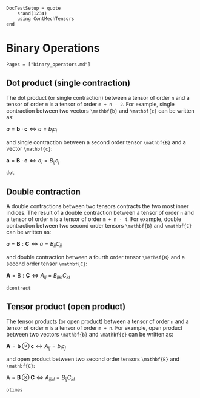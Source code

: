 ```@meta
DocTestSetup = quote
    srand(1234)
    using ContMechTensors
end
```

# Binary Operations

```@index
Pages = ["binary_operators.md"]
```

## Dot product (single contraction)

The dot product (or single contraction) between a tensor of order `n` and a tensor of order `m` is a tensor of order `m + n - 2`. For example, single contraction between two vectors ``\mathbf{b}`` and ``\mathbf{c}`` can be written as:

$a = \mathbf{b} \cdot \mathbf{c} \Leftrightarrow a = b_i c_i$

and single contraction between a second order tensor ``\mathbf{B}`` and a vector ``\mathbf{c}``:

$\mathbf{a} = \mathbf{B} \cdot \mathbf{c} \Leftrightarrow a_i = B_{ij} c_j$

```@docs
dot
```

## Double contraction

A double contractions between two tensors contracts the two most inner indices. The result of a double contraction between a tensor of order `n` and a tensor of order `m` is a tensor of order `m + n - 4`. For example, double contraction between two second order tensors ``\mathbf{B}`` and ``\mathbf{C}`` can be written as:

$a = \mathbf{B} : \mathbf{C} \Leftrightarrow a = B_{ij} C_{ij}$

and double contraction between a fourth order tensor ``\mathsf{B}`` and a second order tensor ``\mathbf{C}``:

$\mathbf{A} = \mathsf{B} : \mathbf{C} \Leftrightarrow A_{ij} = B_{ijkl} C_{kl}$

```@docs
dcontract
```

## Tensor product (open product)

The tensor products (or open product) between a tensor of order `n` and a tensor of order `m` is a tensor of order `m + n`.  For example, open product between two vectors ``\mathbf{b}`` and ``\mathbf{c}`` can be written as:

$\mathbf{A} = \mathbf{b} \otimes \mathbf{c} \Leftrightarrow A_{ij} = b_i c_j$

and open product between two second order tensors ``\mathbf{B}`` and ``\mathbf{C}``:

$\mathsf{A} = \mathbf{B} \otimes \mathbf{C} \Leftrightarrow A_{ijkl} = B_{ij} C_{kl}$

```@docs
otimes
```
